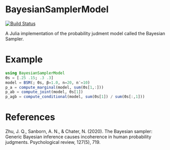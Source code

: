 # BayesianSamplerModel

[![Build Status](https://github.com/itsdfish/BayesianSamplerModel.jl/actions/workflows/CI.yml/badge.svg?branch=main)](https://github.com/itsdfish/BayesianSamplerModel.jl/actions/workflows/CI.yml?query=branch%3Amain)

A Julia implementation of the probability judment model called the Bayesian Sampler. 


# Example 

```julia 
using BayesianSamplerModel
Θs = [.25 .15; .3 .3]
model = BSM(; Θs, β=1.0, n=20, n′=10)
p_a = compute_marginal(model, sum(Θs[1,:]))
p_ab = compute_joint(model, Θs[1])
p_agb = compute_conditional(model, sum(Θs[1]) / sum(Θs[:,1]))
```

# References 

Zhu, J. Q., Sanborn, A. N., & Chater, N. (2020). The Bayesian sampler: Generic Bayesian inference causes incoherence in human probability judgments. Psychological review, 127(5), 719.
